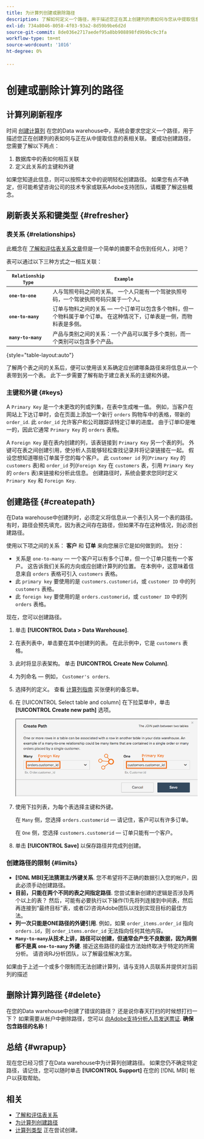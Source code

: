```yaml
---
title: 为计算列创建或删除路径
description: 了解如何定义一个路径，用于描述您正在其上创建列的表如何与您从中提取信息的表相关。
exl-id: 734a8046-8058-4f03-93a2-8d59b9be6d2d
source-git-commit: 8de036e2717aedef95a8bb908898fd9b9bc9c3fa
workflow-type: tm+mt
source-wordcount: '1016'
ht-degree: 0%

---
```


# 创建或删除计算列的路径

## 计算列刷新程序

时间 [创建计算列](../data-warehouse-mgr/creating-calculated-columns.md) 在您的Data warehouse中，系统会要求您定义一个路径，用于描述您正在创建列的表如何与正在从中提取信息的表相关联。 要成功创建路径，您需要了解以下两点：

1. 数据库中的表如何相互关联
1. 定义此关系的主键和外键

如果您知道此信息，则可以按照本文中的说明轻松创建路径。 如果您有点不确定，但可能希望咨询公司的技术专家或联系Adobe支持团队，请概要了解这些概念。

## 刷新表关系和键类型 {#refresher}

### 表关系 {#relationships}

此概念在 [了解和评估表关系文章](../../data-analyst/data-warehouse-mgr/table-relationships.md)但是一个简单的摘要不会伤到任何人，对吧？

表可以通过以下三种方式之一相互关联：

| **`Relationship Type`** | **`Example`** |
|-----|-----|
| **`one-to-one`** | 人与驾照号码之间的关系。 一个人只能有一个驾驶执照号码，一个驾驶执照号码只属于一个人。 |
| **`one-to-many`** | 订单与物料之间的关系 — 一个订单可以包含多个物料，但一个物料属于单个订单。 在这种情况下，订单表是一侧，而物料表是多侧。 |
| **`many-to-many`** | 产品与类别之间的关系：一个产品可以属于多个类别，而一个类别可以包含多个产品。 |

{style="table-layout:auto"}

了解两个表之间的关系后，便可以使用该关系确定应创建哪条路径来将信息从一个表带到另一个表。 此下一步需要了解有助于建立表关系的主键和外键。

### 主键和外键 {#keys}

A `Primary Key` 是一个未更改的列或列集，在表中生成唯一值。 例如，当客户在网站上下达订单时，会在页面上添加一个新行 `orders` 购物车中的表格，带新的 `order_id`. 此 `order_id` 允许客户和公司跟踪该特定订单的进度。 由于订单ID是唯一的，因此它通常 `Primary Key` 的 `orders` 表格。

A `Foreign Key` 是在表内创建的列，该表链接到 `Primary Key` 另一个表的列。 外键可在表之间创建引用，使分析人员能够轻松查找记录并将记录链接在一起。 假设您想知道哪些订单属于您的每个客户。 此 `customer id` 列(`Primary Key` 的 `customers` 表)和 `order_id` 列(`Foreign Key` 在 `customers` 表，引用 `Primary Key` 的 `orders` 表)来链接和分析此信息。 创建路径时，系统会要求您同时定义 `Primary Key` 和 `Foreign Key`.

## 创建路径 {#createpath}

在Data warehouse中创建列时，必须定义将信息从一个表引入另一个表的路径。 有时，路径会预先填充，因为表之间存在路径，但如果不存在这种情况，则必须创建路径。

使用以下项之间的关系： **客户** 和 **订单** 来向您展示它是如何做到的。 划分：

* 关系是 `one-to-many`  — 一个客户可以有多个订单，但一个订单只能有一个客户。 这告诉我们关系的方向或应创建计算列的位置。 在本例中，这意味着信息来自 `orders` 表格可引入 `customers` 表格。
* 此 `primary key` 要使用的是 `customers.customerid`，或 `customer ID` 中的列 `customers` 表格。
* 此 `foreign key` 要使用的是 `orders.customerid`，或 `customer ID` 中的列 `orders` 表格。

现在，您可以创建路径。

1. 单击 **[!UICONTROL Data > Data Warehouse]**.
1. 在表列表中，单击要在其中创建列的表。 在此示例中，它是 `customers` 表格。
1. 此时将显示表架构。 单击 **[!UICONTROL Create New Column]**.
1. 为列命名 — 例如， `Customer's orders`.
1. 选择列的定义。 查看 [计算列指南](../data-warehouse-mgr/creating-calculated-columns.md) 买张便利的备忘单。
1. 在 [!UICONTROL Select table and column] 在下拉菜单中，单击 **[!UICONTROL Create new path]** 选项。

   ![“为计算列创建路径”模式](../../assets/Creating_Paths_modal.png)

1. 使用下拉列表，为每个表选择主键和外键。

   在 `Many` 侧，您选择 `orders.customerid`  — 请记住，客户可以有许多订单。

   在 `One` 侧，您选择 `customers.customerid`  — 订单只能有一个客户。

1. 单击 **[!UICONTROL Save]** 以保存路径并完成列创建。

### 创建路径的限制 {#limits}

* **[!DNL MBI]无法猜测主/外键关系**. 您不希望将不正确的数据引入您的帐户，因此必须手动创建路径。
* **目前，只能在两个不同的表之间指定路径**. 您尝试重新创建的逻辑是否涉及两个以上的表？ 然后，可能有必要执行以下操作(1)先将列连接到中间表，然后再连接到“最终目标”表，或者(2)咨询Adobe团队以找到实现目标的最佳方法。
* **列一次只能是ONE路径的外键引用**. 例如，如果 `order_items.order_id` 指向 `orders.id`，则 `order_items.order_id` 无法指向任何其他内容。
* **`Many-to-many`从技术上讲，路径可以创建，但通常会产生不良数据，因为两侧都不是真 `one-to-many` 外键**. 接近这些路径的最佳方法始终取决于特定的所需分析。 请咨询RJ分析团队，以了解最佳解决方案。

如果由于上述一个或多个限制而无法创建计算列，请与支持人员联系并提供对当前列的描述

## 删除计算列路径 {#delete}

在您的Data warehouse中创建了错误的路径？ 还是说你春天打扫的时候想打扫一下？ 如果需要从帐户中删除路径，您可以 [向Adobe支持分析人员发送票证](../../guide-overview.md). **确保包含路径的名称！**

## 总结 {#wrapup}

现在您已经习惯了在Data warehouse中为计算列创建路径。 如果您仍不确定特定路径，请记住，您可以随时单击 **[!UICONTROL Support]** 在您的 [!DNL MBI] 帐户以获取帮助。

## 相关

* [了解和评估表关系](../data-warehouse-mgr/table-relationships.md)
* [为计算列创建路径](../data-warehouse-mgr/create-paths-calc-columns.md)
* [计算列类型](../data-warehouse-mgr/calc-column-types.md) 正在尝试创建。
